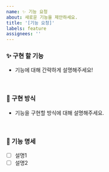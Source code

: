 ```yaml
---
name: ✨ 기능 요청
about: 새로운 기능을 제안하세요.
title: '[기능 요청]'
labels: feature
assignees: ''
---
```


### ✨ 구현 할 기능
- 기능에 대해 간략하게 설명해주세요!

<br>

### 📢 구현 방식
- 기능을 구현할 방식에 대해 설명해주세요. 

<br>

### 📑 기능 명세
- [ ] 설명1
- [ ] 설명2